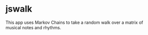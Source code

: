# jswalk
This app uses Markov Chains to take a random walk over a matrix of musical notes and rhythms.
